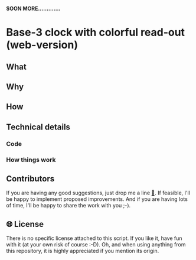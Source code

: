 **SOON MORE.............**


# Base-3 clock with colorful read-out (web-version)

## What



## Why



## How



## Technical details

### Code



### How things work



## Contributors

If you are having any good suggestions, just drop me a line [:email:](http://nostradomus.ddns.net/contactform.html). 
If feasible, I'll be happy to implement proposed improvements. 
And if you are having lots of time, I'll be happy to share the work with you ;-).

## :globe_with_meridians: License

There is no specific license attached to this script. 
If you like it, have fun with it (at your own risk of course :-D).
Oh, and when using anything from this repository, it is highly appreciated if you mention its origin.

